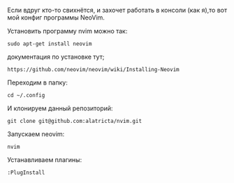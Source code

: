 Если вдруг кто-то свихнётся, и захочет работать в консоли (как я),то вот мой конфиг программы NeoVim.

Установить программу nvim можно так:

    sudo apt-get install neovim

документация по установке тут;

    https://github.com/neovim/neovim/wiki/Installing-Neovim

Переходим в папку:

    cd ~/.config

И клонируем данный репозиторий:

    git clone git@github.com:alatricta/nvim.git

Запускаем neovim:

    nvim

Устанавливаем плагины:

    :PlugInstall
